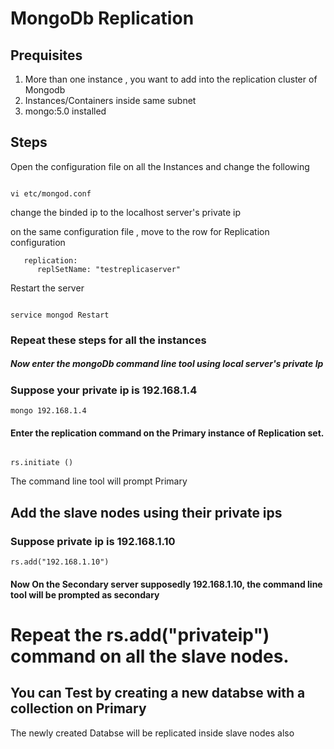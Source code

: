 # MongoDb Replication 

## Prequisites 

1. More than one instance , you want to add into the replication cluster of Mongodb
2. Instances/Containers inside same subnet 
3. mongo:5.0 installed 

## Steps 


Open the configuration file on all the Instances and change the following 


```

vi etc/mongod.conf

```

change the binded ip to the localhost server's private ip 

on the same configuration file , move to the row for Replication configuration 

```
   replication:
      replSetName: "testreplicaserver"

```
Restart the server 

```

service mongod Restart

```

### Repeat these steps for all the instances 

##### Now enter the mongoDb command line tool using local server's private Ip

### Suppose your private ip is 192.168.1.4

```
mongo 192.168.1.4

```

#### Enter the replication command on the Primary instance of Replication set. 

```

rs.initiate ()

```
The command line tool will prompt Primary


## Add the slave nodes using their private ips 
### Suppose private ip is 192.168.1.10

```
rs.add("192.168.1.10")

```

#### Now On the Secondary server supposedly 192.168.1.10, the command line tool will be prompted as secondary 

# Repeat the rs.add("privateip") command on all the slave nodes. 

## You can Test by creating a new databse with a collection on Primary 

The newly created Databse will be replicated inside slave nodes also 
